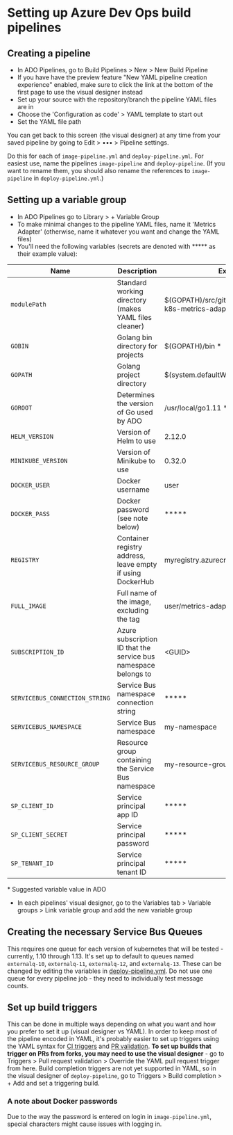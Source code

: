 # Setting up Azure Dev Ops build pipelines

## Creating a pipeline
* In ADO Pipelines, go to Build Pipelines > New > New Build Pipeline
* If you have have the preview feature "New YAML pipeline creation experience" enabled, make sure to click the link at the bottom of the first page to use the visual designer instead
* Set up your source with the repository/branch the pipeline YAML files are in
* Choose the 'Configuration as code' > YAML template to start out
* Set the YAML file path

You can get back to this screen (the visual designer) at any time from your saved pipeline by going to Edit > ••• > Pipeline settings.

Do this for each of `image-pipeline.yml` and `deploy-pipeline.yml`. For easiest use, name the pipelines `image-pipeline` and `deploy-pipeline`. (If you want to rename them, you should also rename the references to `image-pipeline` in `deploy-pipeline.yml`.)

## Setting up a variable group
* In ADO Pipelines go to Library > + Variable Group
* To make minimal changes to the pipeline YAML files, name it 'Metrics Adapter' (otherwise, name it whatever you want and change the YAML files)
* You'll need the following variables (secrets are denoted with \*\*\*\*\* as their example value):

| Name | Description | Example |
| --- | --- | --- |
| `modulePath` | Standard working directory (makes YAML files cleaner) | $(GOPATH)/src/github.com/Azure/azure-k8s-metrics-adapter \* |
| `GOBIN` | Golang bin directory for projects | $(GOPATH)/bin \* |
| `GOPATH` | Golang project directory | $(system.defaultWorkingDirectory)/go \* |
| `GOROOT` | Determines the version of Go used by ADO | /usr/local/go1.11 \* |
| `HELM_VERSION` | Version of Helm to use | 2.12.0 |
| `MINIKUBE_VERSION` | Version of Minikube to use | 0.32.0 |
| `DOCKER_USER` | Docker username | user |
| `DOCKER_PASS` | Docker password (see note below) | \*\*\*\*\* |
| `REGISTRY` | Container registry address, leave empty if using DockerHub | myregistry.azurecr.io |
| `FULL_IMAGE` | Full name of the image, excluding the tag | user/metrics-adapter-test |
| `SUBSCRIPTION_ID` | Azure subscription ID that the service bus namespace belongs to | <GUID\> |
| `SERVICEBUS_CONNECTION_STRING` | Service Bus namespace connection string | \*\*\*\*\* |
| `SERVICEBUS_NAMESPACE` | Service Bus namespace | my-namespace  |
| `SERVICEBUS_RESOURCE_GROUP` | Resource group containing the Service Bus namespace | my-resource-group |
| `SP_CLIENT_ID` | Service principal app ID | \*\*\*\*\* |
| `SP_CLIENT_SECRET` | Service principal password | \*\*\*\*\* |
| `SP_TENANT_ID` | Service principal tenant ID | \*\*\*\*\* |

\* Suggested variable value in ADO

* In each pipelines' visual designer, go to the Variables tab > Variable groups > Link variable group and add the new variable group

## Creating the necessary Service Bus Queues

This requires one queue for each version of kubernetes that will be tested - currently, 1.10 through 1.13. It's set up to default to queues named `externalq-10`, `externalq-11`, `externalq-12`, and `externalq-13`. These can be changed by editing the variables in [deploy-pipeline.yml](./deploy-pipeline.yml). Do not use one queue for every pipeline job - they need to individually test message counts.

## Set up build triggers
This can be done in multiple ways depending on what you want and how you prefer to set it up (visual designer vs YAML). In order to keep most of the pipeline encoded in YAML, it's probably easier to set up triggers using the YAML syntax for [CI triggers](https://docs.microsoft.com/en-us/azure/devops/pipelines/yaml-schema?view=azure-devops&tabs=schema&viewFallbackFrom=azdevops#trigger) and [PR validation](https://docs.microsoft.com/en-us/azure/devops/pipelines/yaml-schema?view=azure-devops&tabs=schema&viewFallbackFrom=azdevops#pr-trigger). **To set up builds that trigger on PRs from forks, you may need to use the visual designer** - go to Triggers > Pull request validation > Override the YAML pull request trigger from here. Build completion triggers are not yet supported in YAML, so in the visual designer of `deploy-pipeline`, go to Triggers > Build completion > + Add and set a triggering build.

### A note about Docker passwords
Due to the way the password is entered on login in `image-pipeline.yml`, special characters might cause issues with logging in.
